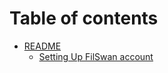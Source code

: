 # Table of contents

* [README](README.md)
  * [Setting Up FilSwan account](readme/setting-up-filswan.md)
